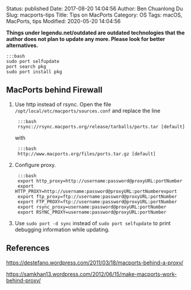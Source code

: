 Status: published
Date: 2017-08-20 14:04:56
Author: Ben Chuanlong Du
Slug: macports-tips
Title: Tips on MacPorts
Category: OS
Tags: macOS, MacPorts, tips
Modified: 2020-05-20 14:04:56

**Things under legendu.net/outdated are outdated technologies that the author does not plan to update any more. Please look for better alternatives.**

    :::bash
    sudo port selfupdate
    port search pkg
    sudo port install pkg

## MacPorts behind Firewall

1. Use http instead of rsync. 
    Open the file `/opt/local/etc/macports/sources.conf`
    and replace the line 

        :::bash
        rsync://rsync.macports.org/release/tarballs/ports.tar [default]

    with

        :::bash
        http://www.macports.org/files/ports.tar.gz [default]

2. Configure proxy.

        :::bash
        export http_proxy=http://username:password@proxyURL:portNumber
        export HTTP_PROXY=http://username:password@proxyURL:portNumberexport 
        export ftp_proxy=ftp://username:password@proxyURL:portNumber
        export FTP_PROXY=ftp://username:password@proxyURL:portNumber
        export rsync_proxy=username:password@proxyURL:portNumber
        export RSYNC_PROXY=username:password@proxyURL:portNumber

3. Use `sudo port -d sync` instead of `sudo port selfupdate` to print debugging information while updating.

## References

https://destefano.wordpress.com/2011/03/18/macports-behind-a-proxy/

https://samkhan13.wordpress.com/2012/06/15/make-macports-work-behind-proxy/
